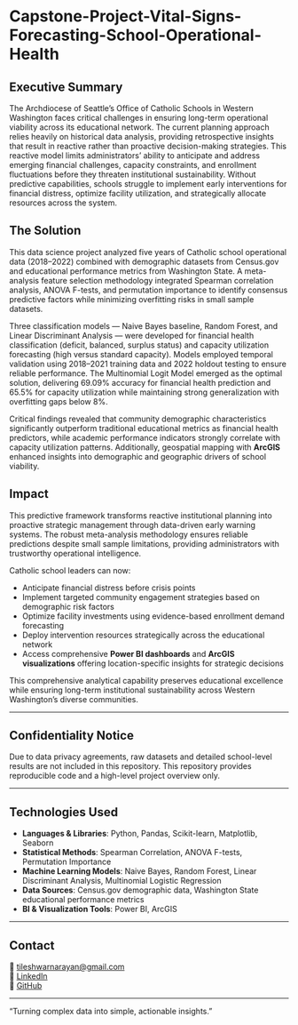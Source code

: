 # Capstone-Project-Vital-Signs-Forecasting-School-Operational-Health

## Executive Summary

The Archdiocese of Seattle’s Office of Catholic Schools in Western Washington faces critical challenges in ensuring long-term operational viability across its educational network. The current planning approach relies heavily on historical data analysis, providing retrospective insights that result in reactive rather than proactive decision-making strategies. This reactive model limits administrators’ ability to anticipate and address emerging financial challenges, capacity constraints, and enrollment fluctuations before they threaten institutional sustainability. Without predictive capabilities, schools struggle to implement early interventions for financial distress, optimize facility utilization, and strategically allocate resources across the system.

## The Solution

This data science project analyzed five years of Catholic school operational data (2018–2022) combined with demographic datasets from Census.gov and educational performance metrics from Washington State. A meta-analysis feature selection methodology integrated Spearman correlation analysis, ANOVA F-tests, and permutation importance to identify consensus predictive factors while minimizing overfitting risks in small sample datasets.

Three classification models — Naive Bayes baseline, Random Forest, and Linear Discriminant Analysis — were developed for financial health classification (deficit, balanced, surplus status) and capacity utilization forecasting (high versus standard capacity). Models employed temporal validation using 2018–2021 training data and 2022 holdout testing to ensure reliable performance. The Multinomial Logit Model emerged as the optimal solution, delivering 69.09% accuracy for financial health prediction and 65.5% for capacity utilization while maintaining strong generalization with overfitting gaps below 8%.

Critical findings revealed that community demographic characteristics significantly outperform traditional educational metrics as financial health predictors, while academic performance indicators strongly correlate with capacity utilization patterns. Additionally, geospatial mapping with **ArcGIS** enhanced insights into demographic and geographic drivers of school viability.

## Impact

This predictive framework transforms reactive institutional planning into proactive strategic management through data-driven early warning systems. The robust meta-analysis methodology ensures reliable predictions despite small sample limitations, providing administrators with trustworthy operational intelligence.

Catholic school leaders can now:

- Anticipate financial distress before crisis points  
- Implement targeted community engagement strategies based on demographic risk factors  
- Optimize facility investments using evidence-based enrollment demand forecasting  
- Deploy intervention resources strategically across the educational network  
- Access comprehensive **Power BI dashboards** and **ArcGIS visualizations** offering location-specific insights for strategic decisions

This comprehensive analytical capability preserves educational excellence while ensuring long-term institutional sustainability across Western Washington’s diverse communities.

---

## Confidentiality Notice

Due to data privacy agreements, raw datasets and detailed school-level results are not included in this repository. This repository provides reproducible code and a high-level project overview only.

---

## Technologies Used

- **Languages & Libraries**: Python, Pandas, Scikit-learn, Matplotlib, Seaborn  
- **Statistical Methods**: Spearman Correlation, ANOVA F-tests, Permutation Importance  
- **Machine Learning Models**: Naive Bayes, Random Forest, Linear Discriminant Analysis, Multinomial Logistic Regression  
- **Data Sources**: Census.gov demographic data, Washington State educational performance metrics  
- **BI & Visualization Tools**: Power BI, ArcGIS

---

## Contact

📧 tileshwarnarayan@gmail.com  
🔗 [LinkedIn](https://www.linkedin.com/in/tileshwar-narayan/)  
🐙 [GitHub](https://github.com/Tileshwar9891)

---

“Turning complex data into simple, actionable insights.”

